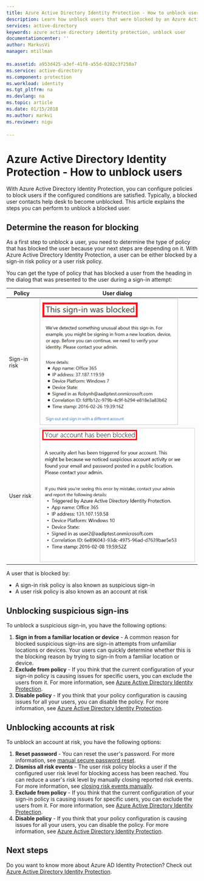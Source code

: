 ```yaml
---
title: Azure Active Directory Identity Protection - How to unblock users | Microsoft Docs
description: Learn how unblock users that were blocked by an Azure Active Directory Identity Protection policy.
services: active-directory
keywords: azure active directory identity protection, unblock user
documentationcenter: ''
author: MarkusVi
manager: mtillman

ms.assetid: a953d425-a3ef-41f8-a55d-0202c3f250a7
ms.service: active-directory
ms.component: protection
ms.workload: identity
ms.tgt_pltfrm: na
ms.devlang: na
ms.topic: article
ms.date: 01/15/2018
ms.author: markvi
ms.reviewer: nigu

---
```

# Azure Active Directory Identity Protection - How to unblock users
With Azure Active Directory Identity Protection, you can configure policies to block users if the configured conditions are satisfied. Typically, a blocked user contacts help desk to become unblocked. This article explains the steps you can perform to unblock a blocked user.

## Determine the reason for blocking
As a first step to unblock a user, you need to determine the type of policy that has blocked the user because your next steps are depending on it.
With Azure Active Directory Identity Protection, a user can be either blocked by a sign-in risk policy or a user risk policy.

You can get the type of policy that has blocked a user from the heading in the dialog that was presented to the user during a sign-in attempt:

| Policy | User dialog |
| --- | --- |
| Sign-in risk |![Blocked sign-in](./media/howto-unblock-user/02.png) |
| User risk |![Blocked account](./media/howto-unblock-user/104.png) |

A user that is blocked by:

* A sign-in risk policy is also known as suspicious sign-in
* A user risk policy is also known as an account at risk

## Unblocking suspicious sign-ins
To unblock a suspicious sign-in, you have the following options:

1. **Sign in from a familiar location or device** - A common reason for blocked suspicious sign-ins are sign-in attempts from unfamiliar locations or devices. Your users can quickly determine whether this is the blocking reason by trying to sign-in from a familiar location or device.
2. **Exclude from policy** - If you think that the current configuration of your sign-in policy is causing issues for specific users, you can exclude the users from it. For more information, see [Azure Active Directory Identity Protection](../active-directory-identityprotection.md).
3. **Disable policy** - If you think that your policy configuration is causing issues for all your users, you can disable the policy. For more information, see [Azure Active Directory Identity Protection](../active-directory-identityprotection.md).

## Unblocking accounts at risk
To unblock an account at risk, you have the following options:

1. **Reset password** - You can reset the user's password. For more information, see [manual secure password reset](overview.md#manual-secure-password-reset).
2. **Dismiss all risk events** - The user risk policy blocks a user if the configured user risk level for blocking access has been reached. You can reduce a user's risk level by manually closing reported risk events. For more information, see [closing risk events manually](overview.md#closing-risk-events-manually).
3. **Exclude from policy** - If you think that the current configuration of your sign-in policy is causing issues for specific users, you can exclude the users from it. For more information, see [Azure Active Directory Identity Protection](../active-directory-identityprotection.md).
4. **Disable policy** - If you think that your policy configuration is causing issues for all your users, you can disable the policy. For more information, see [Azure Active Directory Identity Protection](../active-directory-identityprotection.md).

## Next steps
 
Do you want to know more about Azure AD Identity Protection? Check out [Azure Active Directory Identity Protection](../active-directory-identityprotection.md).
